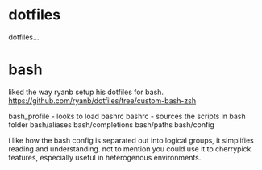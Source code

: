 dotfiles
========

dotfiles...

# bash 

liked the way ryanb setup his dotfiles for bash. 
https://github.com/ryanb/dotfiles/tree/custom-bash-zsh

bash_profile - looks to load bashrc
bashrc - sources the scripts in bash folder
  bash/aliases
  bash/completions
  bash/paths
  bash/config

i like how the bash config is separated out into logical groups, it simplifies reading and understanding.  not to mention you could use it to cherrypick features, especially useful in heterogenous environments.





